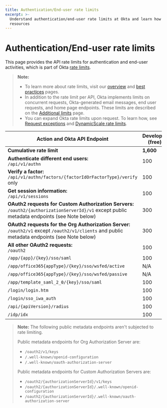 ```yaml
---
title: Authentication/End-user rate limits
excerpt: >-
  Understand authentication/end-user rate limits at Okta and learn how to design for efficient use of
  resources
---
```


# Authentication/End-user rate limits

This page provides the API rate limits for authentication and end-user activities, which is part of Okta [rate limits](/docs/reference/rate-limits).

> **Note:**
>
> * To learn more about rate limits, visit our [overview](/docs/reference/rate-limits) and [best practices](/docs/reference/rl-best-practices) pages.
> * In addition to the rate limit per API, Okta implements limits on concurrent requests, Okta-generated email messages, end user requests, and home page endpoints. These limits are described on the [Additional limits](/docs/reference/rl-additional-limits/) page.
> * You can expand Okta rate limits upon request. To learn how, see [Request exceptions](/docs/reference/rl-best-practices/#request-exceptions) and [DynamicScale rate limits](/docs/reference/rl-dynamic-scale/).
>

| Action and Okta API Endpoint                                                                                           | Developer (free) | Developer (paid) | One App | Enterprise | Workforce Identity    |
| ---------------------------------------------------------------------------------------------------------------------- | ---------------- | ---------------- | ------- | ---------- | --------------------- |
| **Cumulative rate limit**                                                                                              | **1,600**        | **3,800**        | **4,200**| **10,650**| **13,300**            |
| **Authenticate different end users:**<br>`/api/v1/authn`                                                               | 100              | 300              | 300     | 600        | 500                   |
| **Verify a factor:**<br>`/api/v1/authn/factors/{factorIdOrFactorType}/verify` only                                     | 100              | 300              | 300     | 600        | 500                   |
| **Get session information:**<br>`/api/v1/sessions`                                                                     | 100              | 300              | 300     | 600        | 750                   |
| **OAuth2 requests for Custom Authorization Servers:**<br>`/oauth2/{authorizationServerId}/v1` except public metadata endpoints (see Note below)  | 300 | 600 | 600     | 1,200       | 2,000                  |
| **OAuth2 requests for the Org Authorization Server:**<br>`/oauth2/v1` except `/oauth2/v1/clients` and public metadata endpoints (see Note below) | 300 | 600 | 600     | 1,200       | 2,000                  |
| **All other OAuth2 requests:**<br>`/oauth2`                                                                            | 100              | 300              | 300     | 600        | 600                   |
| `/app/{app}/{key}/sso/saml`                                                                                            | 100              | 300              | 300     | 600        | 750                   |
| `/app/office365{appType}/{key}/sso/wsfed/active`                                                                       | N/A              | N/A              | N/A     | 2,000       | 1,000                  |
| `/app/office365{appType}/{key}/sso/wsfed/passive`                                                                      | N/A              | N/A              | N/A     | 250        | 250                   |
| `/app/template_saml_2_0/{key}/sso/saml`                                                                                | 100              | 300              | 300     | 600        | 2,500                  |
| `/login/login.htm`                                                                                                     | 100              | 300              | 300     | 600        | 850                   |
| `/login/sso_iwa_auth`                                                                                                  | 100              | 300              | 300     | 600        | 500                   |
| `/api/{apiVersion}/radius`                                                                                             | 100              | 100              | 300     | 600        | 600                   |
| `/idp/idx`                                                                                                             | 100              | 100              | 300     | 600        | 500                   |


> **Note:** The following public metadata endpoints aren't subjected to rate limiting.
>
> Public metadata endpoints for Org Authorization Server are:
> * `/oauth2/v1/keys`
> * `/.well-known/openid-configuration`
> * `/.well-known/oauth-authorization-server`
>
> Public metadata endpoints for Custom Authorization Servers are:
> * `/oauth2/{authorizationServerId}/v1/keys`
> * `/oauth2/{authorizationServerId}/.well-known/openid-configuration`
> * `/oauth2/{authorizationServerId}/.well-known/oauth-authorization-server`
>
